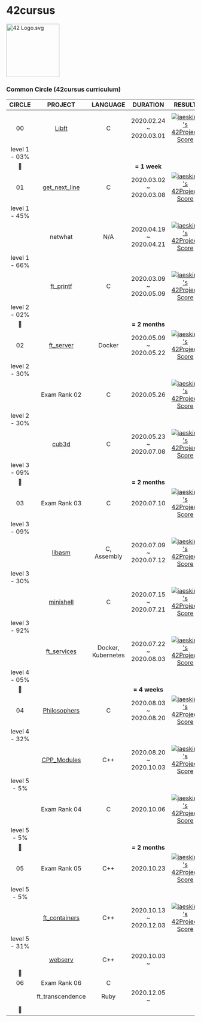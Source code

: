 # 42cursus

<p><img src="https://upload.wikimedia.org/wikipedia/commons/8/8d/42_Logo.svg" alt="42 Logo.svg" width="142"></p> 

### Common Circle (42cursus curriculum)

|CIRCLE	|PROJECT													|LANGUAGE			|DURATION					|RESULT						|LEVEL			|
|:-:	|:--:														|:-:				|:--:						|:--:						|:--:			|
|		|															|					|							|							|				|
|00		|[Libft](https://github.com/l-yohai/libft)					|C					|2020.02.24 ~ 2020.03.01	|[![jaeskim's 42Project Score](https://badge42.herokuapp.com/api/project/yohlee/Libft)](https://github.com/JaeSeoKim/badge42)
|level 1 - 03%	|
|:dizzy:|															|					|**= 1 week**				|							|				|
|01		|[get_next_line](https://github.com/l-yohai/get_next_line)	|C					|2020.03.02 ~ 2020.03.08	|[![jaeskim's 42Project Score](https://badge42.herokuapp.com/api/project/yohlee/get_next_line)](https://github.com/JaeSeoKim/badge42)
|level 1 - 45%	|
|		|netwhat													|N/A				|2020.04.19 ~ 2020.04.21	|[![jaeskim's 42Project Score](https://badge42.herokuapp.com/api/project/yohlee/netwhat)](https://github.com/JaeSeoKim/badge42)
|level 1 - 66%	|
|		|[ft_printf](https://github.com/l-yohai/ft_printf)			|C					|2020.03.09 ~ 2020.05.09	|[![jaeskim's 42Project Score](https://badge42.herokuapp.com/api/project/yohlee/ft_printf)](https://github.com/JaeSeoKim/badge42)
|level 2 - 02%	|
|:dizzy:|															|					|**= 2 months**				|							|				|
|02		|[ft_server](https://github.com/l-yohai/ft_server)			|Docker				|2020.05.09 ~ 2020.05.22	|[![jaeskim's 42Project Score](https://badge42.herokuapp.com/api/project/yohlee/ft_server)](https://github.com/JaeSeoKim/badge42)
|level 2 - 30%	|
|		|Exam Rank 02												|C					|2020.05.26					|[![jaeskim's 42Project Score](https://badge42.herokuapp.com/api/project/yohlee/exam-rank-02)](https://github.com/JaeSeoKim/badge42)
|level 2 - 30%	|
|		|[cub3d](https://github.com/l-yohai/cub3d)					|C					|2020.05.23 ~ 2020.07.08	|[![jaeskim's 42Project Score](https://badge42.herokuapp.com/api/project/yohlee/cub3d)](https://github.com/JaeSeoKim/badge42)
|level 3 - 09%	|
|:dizzy:|															|					|**= 2 months**				|							|				|
|03		|Exam Rank 03												|C					|2020.07.10					|[![jaeskim's 42Project Score](https://badge42.herokuapp.com/api/project/yohlee/exam-rank-03)](https://github.com/JaeSeoKim/badge42)
|level 3 - 09%	|
|		|[libasm](https://github.com/l-yohai/libasm)				|C, Assembly		|2020.07.09 ~ 2020.07.12	|[![jaeskim's 42Project Score](https://badge42.herokuapp.com/api/project/yohlee/libasm)](https://github.com/JaeSeoKim/badge42)
|level 3 - 30%	|
|		|[minishell](https://github.com/l-yohai/minishell)			|C					|2020.07.15 ~ 2020.07.21	|[![jaeskim's 42Project Score](https://badge42.herokuapp.com/api/project/yohlee/minishell)](https://github.com/JaeSeoKim/badge42)
|level 3 - 92%	|
|		|[ft_services](https://github.com/l-yohai/ft_services)		|Docker, Kubernetes	|2020.07.22 ~ 2020.08.03	|[![jaeskim's 42Project Score](https://badge42.herokuapp.com/api/project/yohlee/ft_services)](https://github.com/JaeSeoKim/badge42)
|level 4 - 05%	|
|:dizzy:|															|					|**= 4 weeks**				|							|				|
|04		|[Philosophers](https://github.com/l-yohai/philosophers)	|C					|2020.08.03 ~ 2020.08.20	|[![jaeskim's 42Project Score](https://badge42.herokuapp.com/api/project/yohlee/philosophers)](https://github.com/JaeSeoKim/badge42)
|level 4 - 32%	|
|		|[CPP_Modules](https://github.com/l-yohai/CPP_Modules)		|C++				|2020.08.20 ~ 2020.10.03	|[![jaeskim's 42Project Score](https://badge42.herokuapp.com/api/project/yohlee/cpp-module-08)](https://github.com/JaeSeoKim/badge42)
|level 5 - 5%	|
|		|Exam Rank 04												|C					|2020.10.06					|[![jaeskim's 42Project Score](https://badge42.herokuapp.com/api/project/yohlee/exam-rank-04)](https://github.com/JaeSeoKim/badge42)
|level 5 - 5%	|
|:dizzy:|															|					|**= 2 months**				|							|				|
|05		|Exam Rank 05												|C++				|2020.10.23					|[![jaeskim's 42Project Score](https://badge42.herokuapp.com/api/project/yohlee/exam-rank-05)](https://github.com/JaeSeoKim/badge42)
|level 5 - 5%	|
|		|[ft_containers](https://github.com/l-yohai/ft_containers)	|C++				|2020.10.13 ~	2020.12.03	|[![jaeskim's 42Project Score](https://badge42.herokuapp.com/api/project/yohlee/ft_containers)](https://github.com/JaeSeoKim/badge42)
|level 5 - 31%	|
|		|[webserv](https://github.com/l-yohai/webserv)				|C++				|2020.10.03 ~				|							|				|
|:dizzy:|															|					|							|							|				|
|06		|Exam Rank 06												|C					|							|							|				|
|		|ft_transcendence											|Ruby					|2020.12.05 ~				|             |				|
|:dizzy:|															|					|							|							|				|


